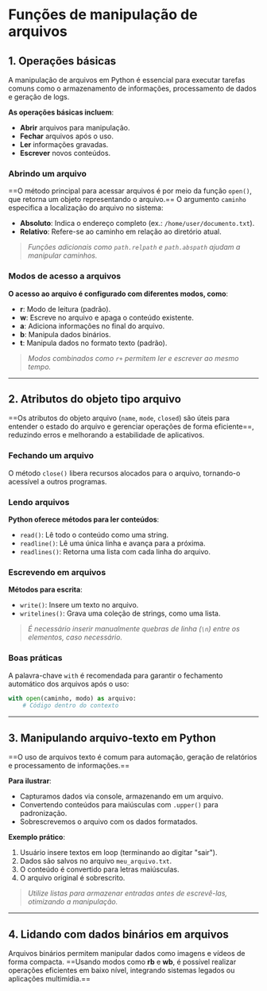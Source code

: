 # **Funções de manipulação de arquivos**

## 1. Operações básicas

A manipulação de arquivos em Python é essencial para executar tarefas comuns como o armazenamento de informações, processamento de dados e geração de logs.

**As operações básicas incluem**:

- **Abrir** arquivos para manipulação.
- **Fechar** arquivos após o uso.
- **Ler** informações gravadas.
- **Escrever** novos conteúdos.

### Abrindo um arquivo

==O método principal para acessar arquivos é por meio da função `open()`, que retorna um objeto representando o arquivo.== O argumento `caminho` especifica a localização do arquivo no sistema:

- **Absoluto**: Indica o endereço completo (ex.: `/home/user/documento.txt`).
- **Relativo**: Refere-se ao caminho em relação ao diretório atual.

>*Funções adicionais como `path.relpath` e `path.abspath` ajudam a manipular caminhos.*

### Modos de acesso a arquivos

**O acesso ao arquivo é configurado com diferentes modos, como**:

- **r**: Modo de leitura (padrão).
- **w**: Escreve no arquivo e apaga o conteúdo existente.
- **a**: Adiciona informações no final do arquivo.
- **b**: Manipula dados binários.
- **t**: Manipula dados no formato texto (padrão).

>*Modos combinados como `r+` permitem ler e escrever ao mesmo tempo.*

---
## 2. Atributos do objeto tipo arquivo

==Os atributos do objeto arquivo (`name`, `mode`, `closed`) são úteis para entender o estado do arquivo e gerenciar operações de forma eficiente==, reduzindo erros e melhorando a estabilidade de aplicativos.

### Fechando um arquivo

O método `close()` libera recursos alocados para o arquivo, tornando-o acessível a outros programas.

### Lendo arquivos

**Python oferece métodos para ler conteúdos**:

- `read()`: Lê todo o conteúdo como uma string.
- `readline()`: Lê uma única linha e avança para a próxima.
- `readlines()`: Retorna uma lista com cada linha do arquivo.

### Escrevendo em arquivos

**Métodos para escrita**:

- `write()`: Insere um texto no arquivo.
- `writelines()`: Grava uma coleção de strings, como uma lista.

>*É necessário inserir manualmente quebras de linha (`\n`) entre os elementos, caso necessário.*

### Boas práticas

A palavra-chave `with` é recomendada para garantir o fechamento automático dos arquivos após o uso:

```python
with open(caminho, modo) as arquivo:
    # Código dentro do contexto
```

---
## 3. Manipulando arquivo-texto em Python

==O uso de arquivos texto é comum para automação, geração de relatórios e processamento de informações.==

**Para ilustrar**:

- Capturamos dados via console, armazenando em um arquivo.
- Convertendo conteúdos para maiúsculas com `.upper()` para padronização.
- Sobrescrevemos o arquivo com os dados formatados.

**Exemplo prático**:

1. Usuário insere textos em loop (terminando ao digitar "sair").
2. Dados são salvos no arquivo `meu_arquivo.txt`.
3. O conteúdo é convertido para letras maiúsculas.
4. O arquivo original é sobrescrito.

>*Utilize listas para armazenar entradas antes de escrevê-las, otimizando a manipulação.*

---
## 4. Lidando com dados binários em arquivos

Arquivos binários permitem manipular dados como imagens e vídeos de forma compacta. ==Usando modos como **rb** e **wb**, é possível realizar operações eficientes em baixo nível, integrando sistemas legados ou aplicações multimídia.==